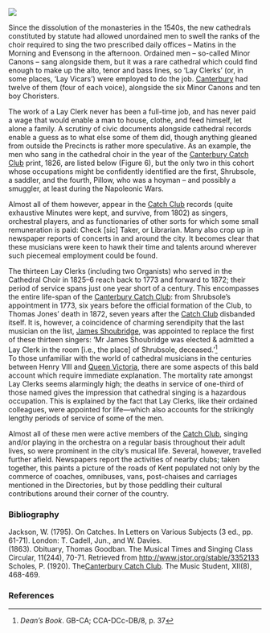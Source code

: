 <a href="https://www.kent-maps.online"><img src="https://www.kent-maps.online/juncture/ve-button.png"></a>
<param ve-config title="Cathedral Singers" author="Dr Chris Price" layout="vtl" banner="https://raw.githubusercontent.com/kent-map/images/main/banners/19c.jpg">

<param ve-entity eid="Q29303" aliases="Canterbury">

Since the dissolution of the monasteries in the 1540s, the new cathedrals constituted by statute had allowed unordained men to swell the ranks of the choir required to sing the two prescribed daily offices – Matins in the Morning and Evensong in the afternoon. Ordained men – so-called Minor Canons – sang alongside them, but it was a rare cathedral which could find enough to make up the alto, tenor and bass lines, so ‘Lay Clerks’ (or, in some places, ‘Lay Vicars’) were employed to do the job. [Canterbury](/music/19c-music-canterbury) had twelve of them (four of each voice), alongside the six Minor Canons and ten boy Choristers.
<param ve-image url="https://upload.wikimedia.org/wikipedia/commons/5/52/Canterbury_Cathedral_Choir_%2840805457492%29.jpg" label="Canterbury Cathedral Choir" attribution="Michael D Beckwith, CC0, via Wikimedia Commons">

The work of a Lay Clerk never has been a full-time job, and has never paid a wage that would enable a man to house, clothe, and feed himself, let alone a family. A scrutiny of civic documents alongside cathedral records enable a guess as to what else some of them did, though anything gleaned from outside the Precincts is rather more speculative. As an example, the men who sang in the cathedral choir in the year of the [Canterbury Catch Club](/music/19c-catch-club) print, 1826, are listed below (Figure 6), but the only two in this cohort whose occupations might be confidently identified are the first, Shrubsole, a saddler, and the fourth, Pillow, who was a hoyman – and possibly a smuggler, at least during the Napoleonic Wars.
<param ve-image url="https://raw.githubusercontent.com/kent-map/images/main/music/Beaney.jpg" label="Thomas Mann Baynes. The Canterbury Catch Club in full session in their room at the Prince of Wales - printed by Henry Ward, 1826" attribution="By permission of Canterbury Museums and Galleries">

Almost all of them however, appear in the [Catch Club](/music/19c-catch-club) records (quite exhaustive Minutes were kept, and survive, from 1802) as singers, orchestral players, and as functionaries of other sorts for which some small remuneration is paid: Check [sic] Taker, or Librarian. Many also crop up in newspaper reports of concerts in and around the city. It becomes clear that these musicians were keen to hawk their time and talents around wherever such piecemeal employment could be found. 
<param ve-video vid="https://www.youtube.com/watch?reload=9&v=dbKAb18w72c&t=11s">

The thirteen Lay Clerks (including two Organists) who served in the Cathedral Choir in 1825–6 reach back to 1773 and forward to 1872; their period of service spans just one year short of a century. This encompasses the entire life-span of the [Canterbury Catch Club](/music/19c-catch-club): from Shrubsole’s appointment in 1773, six years before the official formation of the Club, to Thomas Jones’ death in 1872, seven years after the [Catch Club](/music/19c-catch-club) disbanded itself. It is, however, a coincidence of charming serendipity that the last musician on the list, [James Shoubridge](/music/19c-james-shoubridge), was appointed to replace the first of these thirteen singers: ‘Mr James Shoubridge was elected & admitted a Lay Clerk in the room [i.e., the place] of Shrubsole, deceased.’[^ref1]  
To those unfamiliar with the world of cathedral musicians in the centuries between Henry VIII and [Queen Victoria](/19c/19c-victoria-biography), there are some aspects of this bald account which require immediate explanation. The mortality rate amongst Lay Clerks seems alarmingly high; the deaths in service of one-third of those named gives the impression that cathedral singing is a hazardous occupation. This is explained by the fact that Lay Clerks, like their ordained colleagues, were appointed for life—which also accounts for the strikingly lengthy periods of service of some of the men. 
<param ve-image url="https://upload.wikimedia.org/wikipedia/commons/5/59/The_Choir%2C_Canterbury_Cathedral_-_Google_Art_Project.jpg" label="The Choir, Canterbury Cathedral" attribution="Yale Center for British Art, Public domain, via Wikimedia Commons">

Almost all of these men were active members of the [Catch Club](/music/19c-catch-club), singing and/or playing in the orchestra on a regular basis throughout their adult lives, so were prominent in the city’s musical life. Several, however, travelled further afield. Newspapers report the activities of nearby clubs; taken together, this paints a picture of the roads of Kent populated not only by the commerce of coaches, omnibuses, vans, post-chaises and carriages mentioned in the Directories, but by those peddling their cultural contributions around their corner of the country. 
<param ve-image url="https://upload.wikimedia.org/wikipedia/commons/7/79/The_Dover_road_-_annals_of_an_ancient_turnpike_%281922%29_%2820995540465%29.jpg" label="The Dover Road: Annals of an Ancient Turnpike" attribution="Harper, Charles George, 1863-1943, No restrictions, via Wikimedia Commons">

### Bibliography

Jackson, W. (1795). On Catches. In Letters on Various Subjects (3 ed., pp. 61-71). London: T. Cadell, Jun., and W. Davies.   
(1863). Obituary, Thomas Goodban. The Musical Times and Singing Class Circular, 11(244), 70-71. Retrieved from http://www.jstor.org/stable/3352133   
Scholes, P. (1920). The[Canterbury Catch Club](https://www.youtube.com/watch?reload=9&v=dbKAb18w72c&t=11s). The Music Student, XII(8), 468-469.  

### References

[^ref1]: _Dean’s Book_. GB-CA; CCA-DCc-DB/8, p. 37

